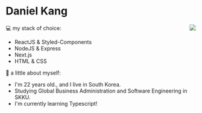 Daniel Kang
============
<img align='right' src="https://github-readme-stats.vercel.app/api?username=daniel2231&show_icons=true">


💻  my stack of choice:
- ReactJS & Styled-Components
- NodeJS & Express
- Next.js
- HTML & CSS

👧  a little about myself:
- I'm 22 years old., and I live in South Korea.
- Studying Global Business Administration and Software Engineering in SKKU.
- I'm currently learning Typescript!
